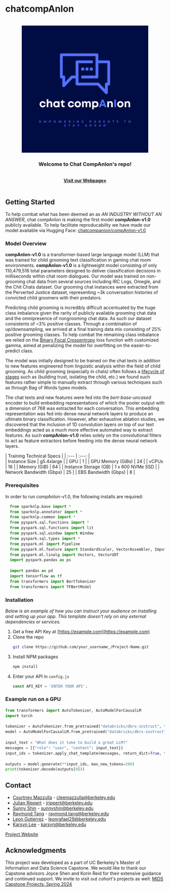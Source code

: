 # chatcompAnIon
<br />
<div align="center">
  <a href="https://https://github.com/chatcompAnIon/chatcompAnIon">
    <img src="images/Chat Companion Logo.png" alt="Logo" width="400" height="400">
  </a>

  <h3 align="center">Welcome to Chat CompAnIon's repo!</h3>

  <p align="center">
    <br />
    <a href="https://cleemazzulla.github.io/chatcompAnIon/"><strong>Visit our Webpage»</strong></a>
    <br />
    <br />
  </p>
</div>

<!-- ADD IN LATER TABLE OF CONTENTS -->

<!-- GETTING STARTED -->

## Getting Started

To help combat what has been deemed an as *AN INDUSTRY WITHOUT AN ANSWER*, chat compAnIon is making the first model **compAnIon-v1.0** publicly available. To help facilitate reproducability we have made our model available via Hugging Face: [chatcompanion/compAnIon-v1.0](https://huggingface.co/chatcompanion/compAnIon-v1.0)

### Model Overview
**compAnIon-v1.0** is a transformer-based large language model (LLM) that was trained for child grooming text classification in gaming chat room environments. **compAnIon-v1.0** is a lightweight model consisting of only 110,479,516 total parameters designed to deliver classification decisions in milliseconds within chat room dialogues. Our model was trained on non-grooming chat data from several sources including IRC Logs, Omegle, and the Chit Chats dataset. Our grooming chat instances were extracted from the Perverted Justice dataset, representing ~3k conversation histories of convicted child groomers with their predators. 

Predicting child grooming is  incredibly difficult accentuated by the huge class imbalance given the rarity of publicly available grooming chat data and the omnipresence of nongrooming chat data. As such our dataset consistents of ~3% positive classes. Through a combination of up/downsampling, we arrived at a final training data mix consisting of 25% positive grooming classes. To help combat the remaining class imbalance 
we relied on the [Binary Focal Crossentropy](https://arxiv.org/abs/1708.02002v2) loss function with customized gamma, aimed at penalizing the model for overfitting on the easier-to-predict class. 

The model was initially designed to be trained on the chat texts in addition to new features engineered from linguistic analysis within the field of child grooming. As child grooming (especially in chats) often follows a [lifecycle of stages](https://safechild.org/understanding-grooming/) such as (building trust, isolating the child, etc.) we found such features rather simple to manually extract through various techniques such as through Bag of Words types models. 

The chat texts and new features were fed into the *bert-base-uncased* encoder to build embedding representations of which the pooler output with a dimension of 768 was extracted for each conversation. This embedding representation was fed into dense neural network layers to produce an ultimate binary classification. However, after exhaustive ablation studies, we discovered that the inclusion of 1D convolution layers on top of our text embeddings acted as a much more effective automated way to extract features. As such **compAnIon-v1.0** relies solely on the convolutional filters to act as feature extractors before feeding into the dense neural network layers.

| Training Technical Specs | 
| :---         |     :---:      |   
| Instance Size  | g5.4xlarge     | 
| GPU    | 1       | 
| GPU Memory (GiBs)    | 24     | 
| vCPUs    | 16       | 
| Memory (GiB)    | 64      | 
| Instance Storage (GB)    | 1 x 600 NVMe SSD       | 
| Network Bandwidth (Gbps)    | 25       | 
| EBS Bandwidth (Gbps)    | 8       | 




### Prerequisites

In order to run compAnIon-v1.0, the following installs are required: 

  ```python
    from sparknlp.base import *
    from sparknlp.annotator import *
    from sparknlp.common import *
    from pyspark.sql.functions import *
    from pyspark.sql.functions import lit
    from pyspark.sql.window import Window
    from pyspark.sql.types import *
    from pyspark.ml import Pipeline
    from pyspark.ml.feature import StandardScaler, VectorAssembler, Imputer, OneHotEncoder, StringIndexer
    from pyspark.ml.linalg import Vectors, VectorUDT
    import pyspark.pandas as ps
    
    import pandas as pd
    import tensorflow as tf
    from transformers import BertTokenizer
    from transformers import TFBertModel
  ```

### Installation

_Below is an example of how you can instruct your audience on installing and setting up your app. This template doesn't rely on any external dependencies or services._

1. Get a free API Key at [https://example.com](https://example.com)
2. Clone the repo
   ```sh
   git clone https://github.com/your_username_/Project-Name.git
   ```
3. Install NPM packages
   ```sh
   npm install
   ```
4. Enter your API in `config.js`
   ```js
   const API_KEY = 'ENTER YOUR API';
   ```

### Example run on a GPU
 ```python
from transformers import AutoTokenizer, AutoModelForCausalLM
import torch

tokenizer = AutoTokenizer.from_pretrained("databricks/dbrx-instruct", trust_remote_code=True, token="hf_YOUR_TOKEN")
model = AutoModelForCausalLM.from_pretrained("databricks/dbrx-instruct", device_map="auto", torch_dtype=torch.bfloat16, trust_remote_code=True, token="hf_YOUR_TOKEN")

input_text = "What does it take to build a great LLM?"
messages = [{"role": "user", "content": input_text}]
input_ids = tokenizer.apply_chat_template(messages, return_dict=True, tokenize=True, add_generation_prompt=True, return_tensors="pt").to("cuda")

outputs = model.generate(**input_ids, max_new_tokens=200)
print(tokenizer.decode(outputs[0]))

   ```

<!-- CONTACT -->
## Contact

* [Courtney Mazzulla](https://www.linkedin.com/in/courtney-l-mazzulla/) - cleemazzulla@berkeley.edu
* [Julian Rippert](https://www.linkedin.com/in/julianrippert/) - jrippert@berkeley.edu
* [Sunny Shin](https://www.linkedin.com/in/sunnyshin1/) - sunnyshin@berkeley.edu
* [Raymond Tang](https://www.linkedin.com/in/raymond-tang-0807aa1/) - raymond.tang@berkeley.edu
* [Leon Gutierrez](https://www.linkedin.com/in/leongutierrez29/) - leonrafael29@berkeley.edu
* [Karsyn Lee](https://www.linkedin.com/in/karsynlee/) - karsyn@berkeley.edu

[Project Website](https://cleemazzulla.github.io/chatcompAnIon/)


<!-- ACKNOWLEDGMENTS -->
## Acknowledgments

This project was developed as a part of UC Berkeley's Master of Information and Data Science Capstone. We would like to thank our Capstone advisors Joyce Shen and Korin Reid for their extensive guidance and continued support. We invite to visit out cohort's projects as well: [MIDS Capstone Projects: Spring 2024](https://www.ischool.berkeley.edu/programs/mids/capstone/2024a-spring)
